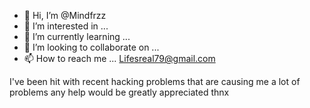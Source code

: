 - 👋 Hi, I’m @Mindfrzz
- 👀 I’m interested in ...
- 🌱 I’m currently learning ...
- 💞️ I’m looking to collaborate on ...
- 📫 How to reach me ... Lifesreal79@gmail.com 

<!--
Mindfrzz/Mindfrzz is a ✨ special ✨ repository because its `README.md` (this file) appears on your GitHub profile.
You can click the Preview link to take a look at your changes.
--->
I've been hit with recent hacking problems that are causing me a lot of problems any help would be greatly appreciated thnx


